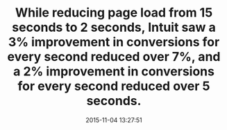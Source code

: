 ---
layout: post
title:  "While reducing page load from 15 seconds to 2 seconds, Intuit saw a 3% improvement in conversions for every second reduced over 7%, and a 2% improvement in conversions for every second reduced over 5 seconds. "
img:
 image: "generic.png"
 alt: "WPO Stats Logo"
storySource: "http://velocityconf.com/velocityny2013/public/schedule/detail/30146"
date:   2015-11-04 13:27:51
tags:
 - conversions
---